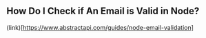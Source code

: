 ## How Do I Check if An Email is Valid in Node?
(link)[https://www.abstractapi.com/guides/node-email-validation]
